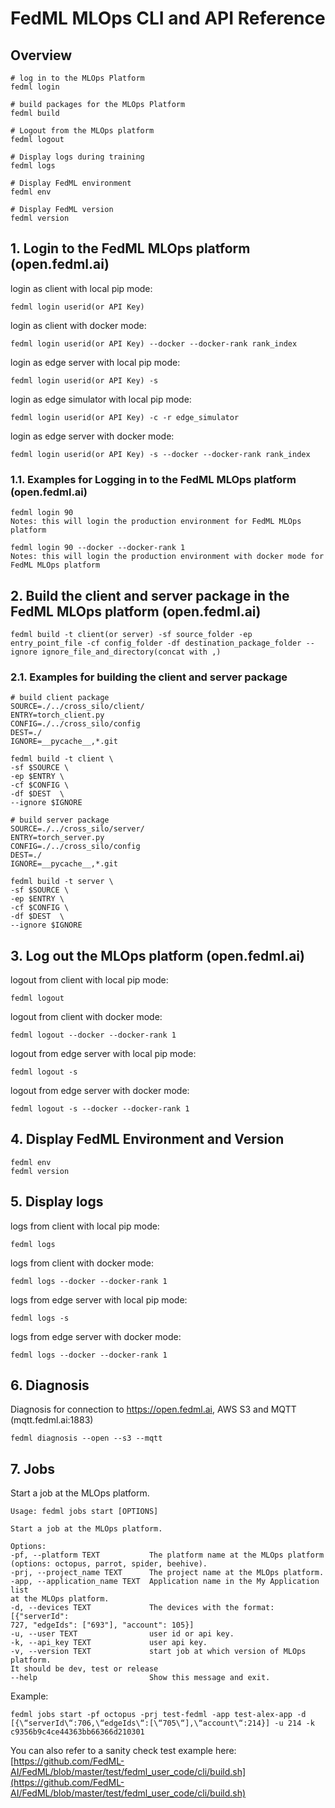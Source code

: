 # FedML MLOps CLI and API Reference

## Overview
```shell
# log in to the MLOps Platform
fedml login

# build packages for the MLOps Platform
fedml build

# Logout from the MLOps platform
fedml logout

# Display logs during training
fedml logs 

# Display FedML environment
fedml env

# Display FedML version
fedml version

```

## 1. Login to the FedML MLOps platform (open.fedml.ai)
login as client with local pip mode:
```
fedml login userid(or API Key)
```

login as client with docker mode:
```
fedml login userid(or API Key) --docker --docker-rank rank_index
```

login as edge server with local pip mode:
```
fedml login userid(or API Key) -s
```

login as edge simulator with local pip mode:
```
fedml login userid(or API Key) -c -r edge_simulator
```

login as edge server with docker mode:
```
fedml login userid(or API Key) -s --docker --docker-rank rank_index
```

### 1.1. Examples for Logging in to the FedML MLOps platform (open.fedml.ai)

```
fedml login 90 
Notes: this will login the production environment for FedML MLOps platform 
```

```
fedml login 90 --docker --docker-rank 1
Notes: this will login the production environment with docker mode for FedML MLOps platform
```

## 2. Build the client and server package in the FedML MLOps platform (open.fedml.ai)

```
fedml build -t client(or server) -sf source_folder -ep entry_point_file -cf config_folder -df destination_package_folder --ignore ignore_file_and_directory(concat with ,)
```

### 2.1. Examples for building the client and server package

```
# build client package
SOURCE=./../cross_silo/client/
ENTRY=torch_client.py
CONFIG=./../cross_silo/config
DEST=./
IGNORE=__pycache__,*.git

fedml build -t client \
-sf $SOURCE \
-ep $ENTRY \
-cf $CONFIG \
-df $DEST  \
--ignore $IGNORE
```

```
# build server package
SOURCE=./../cross_silo/server/
ENTRY=torch_server.py
CONFIG=./../cross_silo/config
DEST=./
IGNORE=__pycache__,*.git

fedml build -t server \
-sf $SOURCE \
-ep $ENTRY \
-cf $CONFIG \
-df $DEST  \
--ignore $IGNORE
```

## 3. Log out the MLOps platform (open.fedml.ai)
logout from client with local pip mode:
```
fedml logout 
```

logout from client with docker mode:
```
fedml logout --docker --docker-rank 1
```

logout from edge server with local pip mode:
```
fedml logout -s
```

logout from edge server with docker mode:
```
fedml logout -s --docker --docker-rank 1
```

## 4. Display FedML Environment and Version
```
fedml env
fedml version
```

## 5. Display logs
logs from client with local pip mode:
```
fedml logs 
```

logs from client with docker mode:
```
fedml logs --docker --docker-rank 1
```

logs from edge server with local pip mode:
```
fedml logs -s
```

logs from edge server with docker mode:
```
fedml logs --docker --docker-rank 1
```

## 6. Diagnosis
Diagnosis for connection to https://open.fedml.ai, AWS S3 and MQTT (mqtt.fedml.ai:1883)
```
fedml diagnosis --open --s3 --mqtt
```

## 7. Jobs
Start a job at the MLOps platform.
```
Usage: fedml jobs start [OPTIONS]

Start a job at the MLOps platform.

Options:
-pf, --platform TEXT           The platform name at the MLOps platform
(options: octopus, parrot, spider, beehive).
-prj, --project_name TEXT      The project name at the MLOps platform.
-app, --application_name TEXT  Application name in the My Application list
at the MLOps platform.
-d, --devices TEXT             The devices with the format: [{"serverId":
727, "edgeIds": ["693"], "account": 105}]
-u, --user TEXT                user id or api key.
-k, --api_key TEXT             user api key.
-v, --version TEXT             start job at which version of MLOps platform.
It should be dev, test or release
--help                         Show this message and exit.
```

Example: 
```
fedml jobs start -pf octopus -prj test-fedml -app test-alex-app -d [{\“serverId\“:706,\“edgeIds\“:[\“705\“],\“account\“:214}] -u 214 -k c9356b9c4ce44363bb66366d210301
```

You can also refer to a sanity check test example here:
[https://github.com/FedML-AI/FedML/blob/master/test/fedml_user_code/cli/build.sh](https://github.com/FedML-AI/FedML/blob/master/test/fedml_user_code/cli/build.sh)